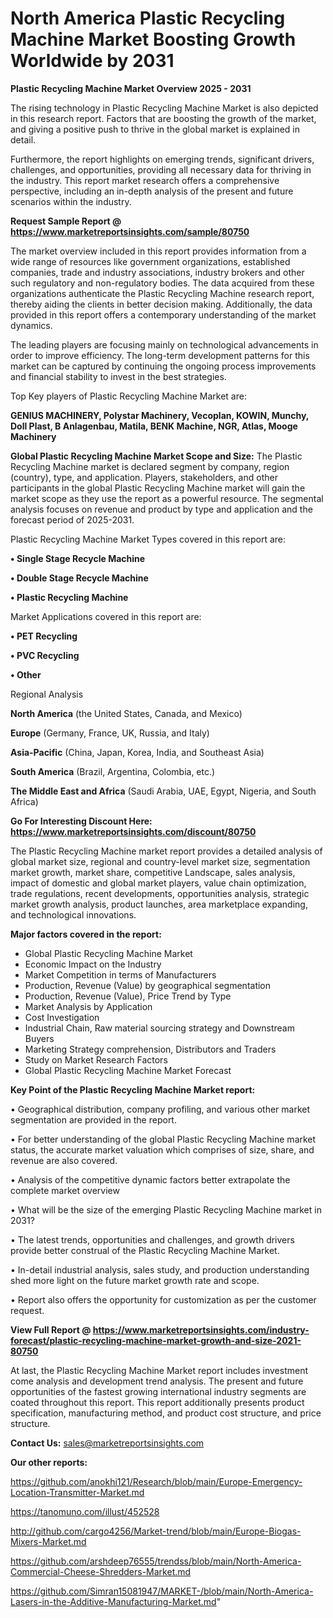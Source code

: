 # North America Plastic Recycling Machine Market Boosting Growth Worldwide by 2031

<Strong> Plastic Recycling Machine Market Overview 2025 - 2031</strong>

The rising technology in Plastic Recycling Machine Market is also depicted in this research report. Factors that are boosting the growth of the market, and giving a positive push to thrive in the global market is explained in detail.

Furthermore, the report highlights on emerging trends, significant drivers, challenges, and opportunities, providing all necessary data for thriving in the industry. This report market research offers a comprehensive perspective, including an in-depth analysis of the present and future scenarios within the industry.

<strong>Request Sample Report @ <a href=https://www.marketreportsinsights.com/sample/80750>https://www.marketreportsinsights.com/sample/80750</a></strong>

The market overview included in this report provides information from a wide range of resources like government organizations, established companies, trade and industry associations, industry brokers and other such regulatory and non-regulatory bodies. The data acquired from these organizations authenticate the Plastic Recycling Machine research report, thereby aiding the clients in better decision making. Additionally, the data provided in this report offers a contemporary understanding of the market dynamics.

The leading players are focusing mainly on technological advancements in order to improve efficiency. The long-term development patterns for this market can be captured by continuing the ongoing process improvements and financial stability to invest in the best strategies.

Top Key players of Plastic Recycling Machine Market are:

<strong>GENIUS MACHINERY, Polystar Machinery, Vecoplan, KOWIN, Munchy, Doll Plast, B Anlagenbau, Matila, BENK Machine, NGR, Atlas, Mooge Machinery</strong>

<strong><b>Global Plastic Recycling Machine Market Scope and Size:</b></strong>
The Plastic Recycling Machine market is declared segment by company, region (country), type, and application. Players, stakeholders, and other participants in the global Plastic Recycling Machine market will gain the market scope as they use the report as a powerful resource. The segmental analysis focuses on revenue and product by type and application and the forecast period of 2025-2031.

Plastic Recycling Machine Market Types covered in this report are:

<strong>• Single Stage Recycle Machine

• Double Stage Recycle Machine

• Plastic Recycling Machine</strong>

Market Applications covered in this report are:

<strong>• PET Recycling

• PVC Recycling

• Other</strong> 

Regional Analysis

<strong>North America</strong> (the United States, Canada, and Mexico)

<strong>Europe</strong> (Germany, France, UK, Russia, and Italy)

<strong>Asia-Pacific</strong> (China, Japan, Korea, India, and Southeast Asia)

<strong>South America</strong> (Brazil, Argentina, Colombia, etc.)

<strong>The Middle East and Africa</strong> (Saudi Arabia, UAE, Egypt, Nigeria, and South Africa)

<strong>Go For Interesting Discount Here: <a href=https://www.marketreportsinsights.com/discount/80750>https://www.marketreportsinsights.com/discount/80750</a></strong>

The Plastic Recycling Machine market report provides a detailed analysis of global market size, regional and country-level market size, segmentation market growth, market share, competitive Landscape, sales analysis, impact of domestic and global market players, value chain optimization, trade regulations, recent developments, opportunities analysis, strategic market growth analysis, product launches, area marketplace expanding, and technological innovations.

<strong><b>Major factors covered in the report:</b></strong>
<ul>
  <li>Global Plastic Recycling Machine Market </li>
  <li>Economic Impact on the Industry</li>
  <li>Market Competition in terms of Manufacturers</li>
  <li>Production, Revenue (Value) by geographical segmentation</li>
  <li>Production, Revenue (Value), Price Trend by Type</li>
  <li>Market Analysis by Application</li>
  <li>Cost Investigation</li>
  <li>Industrial Chain, Raw material sourcing strategy and Downstream Buyers</li>
  <li>Marketing Strategy comprehension, Distributors and Traders</li>
  <li>Study on Market Research Factors</li>
  <li>Global Plastic Recycling Machine Market Forecast</li>
</ul>

<strong><b>Key Point of the Plastic Recycling Machine Market report:</b></strong>

• Geographical distribution, company profiling, and various other market segmentation are provided in the report.

• For better understanding of the global Plastic Recycling Machine market status, the accurate market valuation which comprises of size, share, and revenue are also covered.

• Analysis of the competitive dynamic factors better extrapolate the complete market overview

• What will be the size of the emerging Plastic Recycling Machine market in 2031?

• The latest trends, opportunities and challenges, and growth drivers provide better construal of the Plastic Recycling Machine Market.

• In-detail industrial analysis, sales study, and production understanding shed more light on the future market growth rate and scope.

• Report also offers the opportunity for customization as per the customer request.

<strong><b>View Full Report @ <a href=https://www.marketreportsinsights.com/industry-forecast/plastic-recycling-machine-market-growth-and-size-2021-80750>https://www.marketreportsinsights.com/industry-forecast/plastic-recycling-machine-market-growth-and-size-2021-80750</a></b></strong>


At last, the Plastic Recycling Machine Market report includes investment come analysis and development trend analysis. The present and future opportunities of the fastest growing international industry segments are coated throughout this report. This report additionally presents product specification, manufacturing method, and product cost structure, and price structure.

<strong>Contact Us:</strong>
sales@marketreportsinsights.com

<strong>Our other reports:</strong>

<a href=https://github.com/anokhi121/Research/blob/main/Europe-Emergency-Location-Transmitter-Market.md>https://github.com/anokhi121/Research/blob/main/Europe-Emergency-Location-Transmitter-Market.md</a>

<a href=https://tanomuno.com/illust/452528>https://tanomuno.com/illust/452528</a>

<a href=http://github.com/cargo4256/Market-trend/blob/main/Europe-Biogas-Mixers-Market.md>http://github.com/cargo4256/Market-trend/blob/main/Europe-Biogas-Mixers-Market.md</a>

<a href=https://github.com/arshdeep76555/trendss/blob/main/North-America-Commercial-Cheese-Shredders-Market.md>https://github.com/arshdeep76555/trendss/blob/main/North-America-Commercial-Cheese-Shredders-Market.md</a>

<a href=https://github.com/Simran15081947/MARKET-/blob/main/North-America-Lasers-in-the-Additive-Manufacturing-Market.md>https://github.com/Simran15081947/MARKET-/blob/main/North-America-Lasers-in-the-Additive-Manufacturing-Market.md</a>"
